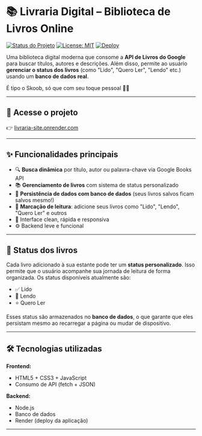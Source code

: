 # 📚 Livraria Digital – Biblioteca de Livros Online

[![Status do Projeto](https://img.shields.io/badge/status-em%20desenvolvimento-yellow)](#)
[![License: MIT](https://img.shields.io/badge/license-MIT-blue.svg)](LICENSE)
[![Deploy](https://img.shields.io/badge/deploy-OnRender-5c7cfa)](https://livraria-site.onrender.com/)

Uma biblioteca digital moderna que consome a **API de Livros do Google** para buscar títulos, autores e descrições. Além disso, permite ao usuário **gerenciar o status dos livros** (como "Lido", "Quero Ler", "Lendo" etc.) usando um **banco de dados real**.

É tipo o Skoob, só que com seu toque pessoal 💅📖

---

## 🔗 Acesse o projeto

👉 [livraria-site.onrender.com](https://livraria-site.onrender.com/)

---

## ✨ Funcionalidades principais

- 🔍 **Busca dinâmica** por título, autor ou palavra-chave via Google Books API
- 📚 **Gerenciamento de livros** com sistema de status personalizado
- 💾 **Persistência de dados com banco de dados** (seus livros salvos ficam salvos mesmo!)
- 🧠 **Marcação de leitura**: adicione seus livros como "Lido", "Lendo", "Quero Ler" e outros
- 💅 Interface clean, rápida e responsiva
- ⚙️ Backend leve e funcional

---

## 🧠 Status dos livros

Cada livro adicionado à sua estante pode ter um **status personalizado**. Isso permite que o usuário acompanhe sua jornada de leitura de forma organizada. Os status disponíveis atualmente são:

- ✅ Lido
- 📖 Lendo
- ⭐ Quero Ler


Esses status são armazenados no **banco de dados**, o que garante que eles persistam mesmo ao recarregar a página ou mudar de dispositivo.

---

## 🛠 Tecnologias utilizadas

**Frontend:**
- HTML5 + CSS3 + JavaScript 
- Consumo de API (fetch + JSON)


**Backend:**
- Node.js 
- Banco de dados 
- Render (deploy da aplicação)

---


